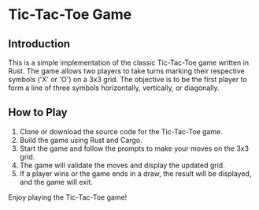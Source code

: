 # Tic-Tac-Toe Game

## Introduction
This is a simple implementation of the classic Tic-Tac-Toe game written in Rust. The game allows two players to take turns marking their respective symbols ('X' or 'O') on a 3x3 grid. The objective is to be the first player to form a line of three symbols horizontally, vertically, or diagonally.

## How to Play
1. Clone or download the source code for the Tic-Tac-Toe game.
2. Build the game using Rust and Cargo.
3. Start the game and follow the prompts to make your moves on the 3x3 grid.
4. The game will validate the moves and display the updated grid.
5. If a player wins or the game ends in a draw, the result will be displayed, and the game will exit.

Enjoy playing the Tic-Tac-Toe game!